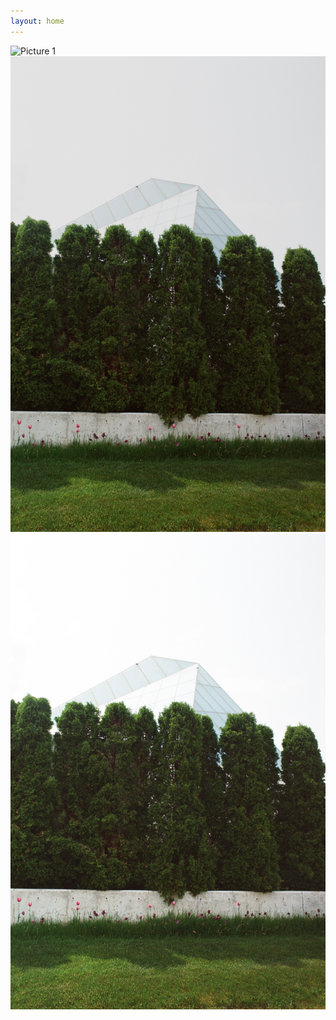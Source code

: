 ```yaml
---
layout: home
---
```


![Picture 1](./picture1.jpg)
![Picture 2](./picture2.jpg)
![Picture 3](./picture3.jpg)
